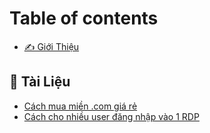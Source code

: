# Table of contents

* [✍ Giới Thiệu](README.md)

## 📃 Tài Liệu

* [Cách mua miền .com giá rẻ](tai-lieu/cach-mua-mien-.com-gia-re.md)
* [Cách cho nhiều user đăng nhập vào 1 RDP](tai-lieu/cach-cho-nhieu-user-dang-nhap-vao-1-rdp.md)
